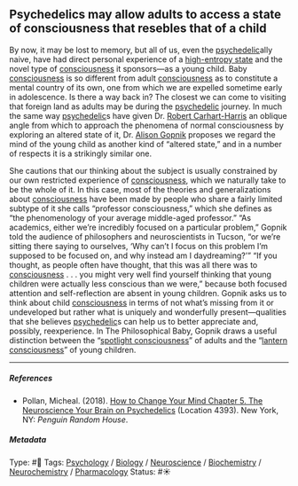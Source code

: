 ## Psychedelics may allow adults to access a state of consciousness that resebles that of a child

By now, it may be lost to memory, but all of us, even the [psychedelic](Psychedelic.md)ally naive, have had direct personal experience of a [high-entropy state](High-entropy%20state.md) and the novel type of [consciousness](Consciousness.md) it sponsors—as a young child. Baby [consciousness](Consciousness.md) is so different from adult [consciousness](Consciousness.md) as to constitute a mental country of its own, one from which we are expelled sometime early in adolescence. Is there a way back in? The closest we can come to visiting that foreign land as adults may be during the [psychedelic](Psychedelic.md) journey. In much the same way [psychedelic](Psychedelic.md)s have given Dr. [Robert Carhart-Harris]() an oblique angle from which to approach the phenomena of normal consciousness by exploring an altered state of it, Dr. [Alison Gopnik]() proposes we regard the mind of the young child as another kind of “altered state,” and in a number of respects it is a strikingly similar one.

She cautions that our thinking about the subject is usually constrained by our own restricted experience of [consciousness](Consciousness.md), which we naturally take to be the whole of it. In this case, most of the theories and generalizations about [consciousness](Consciousness.md) have been made by people who share a fairly limited subtype of it she calls “professor consciousness,” which she defines as “the phenomenology of your average middle-aged professor.” “As academics, either we’re incredibly focused on a particular problem,” Gopnik told the audience of philosophers and neuroscientists in Tucson, “or we’re sitting there saying to ourselves, ‘Why can’t I focus on this problem I’m supposed to be focused on, and why instead am I daydreaming?’” “If you thought, as people often have thought, that this was all there was to [consciousness](Consciousness.md) . . . you might very well find yourself thinking that young children were actually less conscious than we were,” because both focused attention and self-reflection are absent in young children. Gopnik asks us to think about child [consciousness](Consciousness.md) in terms of not what’s missing from it or undeveloped but rather what is uniquely and wonderfully present—qualities that she believes [psychedelic](Psychedelic.md)s can help us to better appreciate and, possibly, reexperience. In The Philosophical Baby, Gopnik draws a useful distinction between the “[spotlight consciousness](Spotlight%20consciousness.md)” of adults and the “[lantern consciousness](Lantern%20consciousness.md)” of young children.

---

##### References

* Pollan, Micheal. (2018). [How to Change Your Mind Chapter 5. The Neuroscience Your Brain on Psychedelics](How%20to%20Change%20Your%20Mind%20Chapter%205.%20The%20Neuroscience%20Your%20Brain%20on%20Psychedelics.md) (Location 4393). New York, NY: *Penguin Random House*. 

##### Metadata

Type: #🔴 
Tags: [Psychology](Psychology.md) / [Biology]() / [Neuroscience](Neuroscience.md) / [Biochemistry](Biochemistry.md) / [Neurochemistry](Neurochemistry.md) / [Pharmacology]() 
Status: #☀️ 
